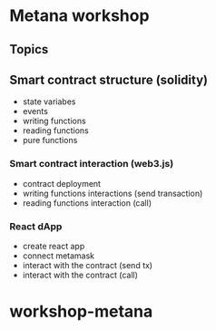 # Metana workshop

## Topics

## Smart contract structure (solidity)

- state variabes
- events
- writing functions
- reading functions
- pure functions

### Smart contract interaction (web3.js)

- contract deployment
- writing functions interactions (send transaction)
- reading functions interaction (call)

### React dApp

- create react app
- connect metamask
- interact with the contract (send tx)
- interact with the contract (call)
# workshop-metana
